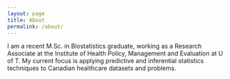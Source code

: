 ```yaml
---
layout: page
title: About
permalink: /about/
---
```


I am a recent M.Sc. in Biostatistics graduate, working as a Research Associate at the Institute of Health Policy, Management and Evaluation at U of T. My current focus is applying predictive and inferential statistics techniques to Canadian healthcare datasets and problems.

